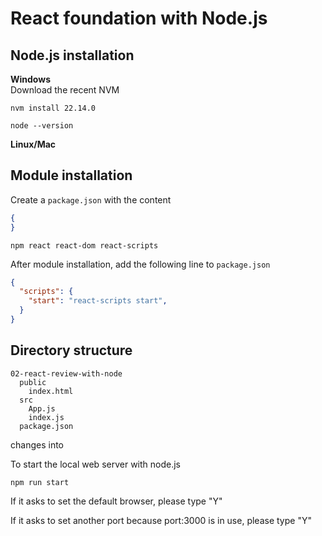 # React foundation with Node.js

## Node.js installation

**Windows**   
Download the recent NVM 

```
nvm install 22.14.0
```

```
node --version
```

**Linux/Mac**


## Module installation
Create a `package.json` with the content
```json
{
}
```


```
npm react react-dom react-scripts
```

After module installation, add the following line to `package.json`
```json
{
  "scripts": {
    "start": "react-scripts start",
  }
}
```

## Directory structure
```
02-react-review-with-node
  public
    index.html
  src
    App.js
    index.js
  package.json
```

<HomePage /> changes into <App />

To start the local web server with node.js 
```
npm run start
```

If it asks to set the default browser, please type "Y"

If it asks to set another port because port:3000 is in use, please type "Y"
